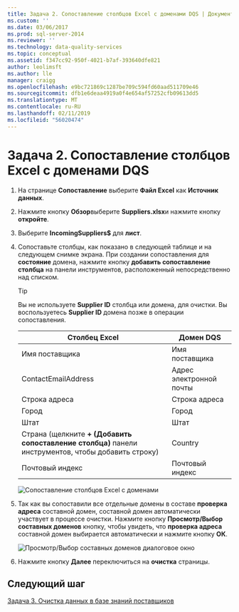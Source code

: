 ```yaml
---
title: Задача 2. Сопоставление столбцов Excel с доменами DQS | Документация Майкрософт
ms.custom: ''
ms.date: 03/06/2017
ms.prod: sql-server-2014
ms.reviewer: ''
ms.technology: data-quality-services
ms.topic: conceptual
ms.assetid: f347cc92-950f-4021-b7af-393640dfe821
author: leolimsft
ms.author: lle
manager: craigg
ms.openlocfilehash: e9bc721869c1287be709c594fd60aad511709e46
ms.sourcegitcommit: dfb1e6deaa4919a0f4e654af57252cfb09613dd5
ms.translationtype: MT
ms.contentlocale: ru-RU
ms.lasthandoff: 02/11/2019
ms.locfileid: "56020474"
---
```

# <a name="task-2-mapping-excel-columns-to-dqs-domains"></a>Задача 2. Сопоставление столбцов Excel с доменами DQS
    
1.  На странице **Сопоставление** выберите **Файл Excel** как **Источник данных**.  
  
2.  Нажмите кнопку **Обзор**выберите **Suppliers.xlsx**и нажмите кнопку **откройте**.  
  
3.  Выберите **IncomingSuppliers$** для **лист**.  
  
4.  Сопоставьте столбцы, как показано в следующей таблице и на следующем снимке экрана. При создании сопоставления для **состояние** домена, нажмите кнопку **добавить сопоставление столбца** на панели инструментов, расположенный непосредственно над списком.  
  
    > [!TIP]  
    >  Вы не используете **Supplier ID** столбца или домена, для очистки. Вы воспользуетесь **Supplier ID** домена позже в операции сопоставления.  
  
    |Столбец Excel|Домен DQS|  
    |------------------|----------------|  
    |Имя поставщика|Имя поставщика|  
    |ContactEmailAddress|Адрес электронной почты|  
    |Строка адреса|Строка адреса|  
    |Город|Город|  
    |Штат|Штат|  
    |Страна (щелкните **+ (Добавить сопоставление столбца)** панели инструментов, чтобы добавить строку)|Country|  
    |Почтовый индекс|Почтовый индекс|  
  
     ![Сопоставление столбцов Excel с доменами](../../2014/tutorials/media/et-mappingexcelcolumnstodqsdomains-01.jpg "сопоставление столбцов Excel с доменами")  
  
5.  Так как вы сопоставили все отдельные домены в составе **проверка адреса** составной домен, составной домен автоматически участвует в процессе очистки. Нажмите кнопку **Просмотр/Выбор составных доменов** кнопку, чтобы увидеть, что **проверка адреса** составной домен выбирается автоматически и нажмите кнопку **ОК**.  
  
     ![Просмотр/Выбор составных доменов диалоговое окно](../../2014/tutorials/media/et-mappingexcelcolumnstodqsdomains-02.jpg "Просмотр/Выбор составных доменов диалоговое окно")  
  
6.  Нажмите кнопку **Далее** переключиться на **очистка** страницы.  
  
## <a name="next-step"></a>Следующий шаг  
 [Задача 3. Очистка данных в базе знаний поставщиков](../../2014/tutorials/task-3-cleansing-data-against-the-suppliers-knowledge-base.md)  
  
  

